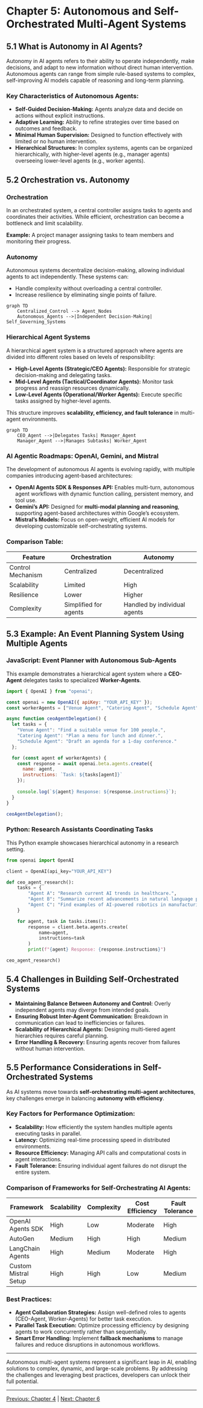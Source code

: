 # Chapter 5: Autonomous and Self-Orchestrated Multi-Agent Systems

## 5.1 What is Autonomy in AI Agents?

Autonomy in AI agents refers to their ability to operate independently, make decisions, and adapt to new information without direct human intervention. Autonomous agents can range from simple rule-based systems to complex, self-improving AI models capable of reasoning and long-term planning.

### Key Characteristics of Autonomous Agents:
- **Self-Guided Decision-Making:** Agents analyze data and decide on actions without explicit instructions.
- **Adaptive Learning:** Ability to refine strategies over time based on outcomes and feedback.
- **Minimal Human Supervision:** Designed to function effectively with limited or no human intervention.
- **Hierarchical Structures:** In complex systems, agents can be organized hierarchically, with higher-level agents (e.g., manager agents) overseeing lower-level agents (e.g., worker agents).

## 5.2 Orchestration vs. Autonomy

### Orchestration
In an orchestrated system, a central controller assigns tasks to agents and coordinates their activities. While efficient, orchestration can become a bottleneck and limit scalability.

**Example:** A project manager assigning tasks to team members and monitoring their progress.

### Autonomy
Autonomous systems decentralize decision-making, allowing individual agents to act independently. These systems can:
- Handle complexity without overloading a central controller.
- Increase resilience by eliminating single points of failure.

```mermaid
graph TD
    Centralized_Control --> Agent_Nodes
    Autonomous_Agents -->|Independent Decision-Making| Self_Governing_Systems
```

### Hierarchical Agent Systems
A hierarchical agent system is a structured approach where agents are divided into different roles based on levels of responsibility:
- **High-Level Agents (Strategic/CEO Agents):** Responsible for strategic decision-making and delegating tasks.
- **Mid-Level Agents (Tactical/Coordinator Agents):** Monitor task progress and reassign resources dynamically.
- **Low-Level Agents (Operational/Worker Agents):** Execute specific tasks assigned by higher-level agents.

This structure improves **scalability, efficiency, and fault tolerance** in multi-agent environments.

```mermaid
graph TD
    CEO_Agent -->|Delegates Tasks| Manager_Agent
    Manager_Agent -->|Manages Subtasks| Worker_Agent
```

### AI Agentic Roadmaps: OpenAI, Gemini, and Mistral
The development of autonomous AI agents is evolving rapidly, with multiple companies introducing agent-based architectures:
- **OpenAI Agents SDK & Responses API:** Enables multi-turn, autonomous agent workflows with dynamic function calling, persistent memory, and tool use.
- **Gemini’s API:** Designed for **multi-modal planning and reasoning**, supporting agent-based architectures within Google’s ecosystem.
- **Mistral’s Models:** Focus on open-weight, efficient AI models for developing customizable self-orchestrating systems.

### Comparison Table:

| Feature         | Orchestration | Autonomy |
|---------------|--------------|---------|
| Control Mechanism | Centralized | Decentralized |
| Scalability | Limited | High |
| Resilience | Lower | Higher |
| Complexity | Simplified for agents | Handled by individual agents |

## 5.3 Example: An Event Planning System Using Multiple Agents

### JavaScript: Event Planner with Autonomous Sub-Agents
This example demonstrates a hierarchical agent system where a **CEO-Agent** delegates tasks to specialized **Worker-Agents**.

```javascript
import { OpenAI } from "openai";

const openai = new OpenAI({ apiKey: "YOUR_API_KEY" });
const workerAgents = ["Venue Agent", "Catering Agent", "Schedule Agent"];

async function ceoAgentDelegation() {
  let tasks = {
    "Venue Agent": "Find a suitable venue for 100 people.",
    "Catering Agent": "Plan a menu for lunch and dinner.",
    "Schedule Agent": "Draft an agenda for a 1-day conference."
  };

  for (const agent of workerAgents) {
    const response = await openai.beta.agents.create({
      name: agent,
      instructions: `Task: ${tasks[agent]}`
    });
    
    console.log(`${agent} Response: ${response.instructions}`);
  }
}

ceoAgentDelegation();
```

### Python: Research Assistants Coordinating Tasks
This Python example showcases hierarchical autonomy in a research setting.

```python
from openai import OpenAI

client = OpenAI(api_key="YOUR_API_KEY")

def ceo_agent_research():
    tasks = {
        "Agent A": "Research current AI trends in healthcare.",
        "Agent B": "Summarize recent advancements in natural language processing.",
        "Agent C": "Find examples of AI-powered robotics in manufacturing."
    }

    for agent, task in tasks.items():
        response = client.beta.agents.create(
            name=agent,
            instructions=task
        )
        print(f"{agent} Response: {response.instructions}")

ceo_agent_research()
```

## 5.4 Challenges in Building Self-Orchestrated Systems
- **Maintaining Balance Between Autonomy and Control:** Overly independent agents may diverge from intended goals.
- **Ensuring Robust Inter-Agent Communication:** Breakdown in communication can lead to inefficiencies or failures.
- **Scalability of Hierarchical Agents:** Designing multi-tiered agent hierarchies requires careful planning.
- **Error Handling & Recovery:** Ensuring agents recover from failures without human intervention.

## 5.5 Performance Considerations in Self-Orchestrated Systems
As AI systems move towards **self-orchestrating multi-agent architectures**, key challenges emerge in balancing **autonomy with efficiency**.

### **Key Factors for Performance Optimization:**
- **Scalability:** How efficiently the system handles multiple agents executing tasks in parallel.
- **Latency:** Optimizing real-time processing speed in distributed environments.
- **Resource Efficiency:** Managing API calls and computational costs in agent interactions.
- **Fault Tolerance:** Ensuring individual agent failures do not disrupt the entire system.

### **Comparison of Frameworks for Self-Orchestrating AI Agents:**

| Framework         | Scalability | Complexity | Cost Efficiency | Fault Tolerance |
|-----------------|------------|------------|----------------|---------------|
| OpenAI Agents SDK | High       | Low        | Moderate       | High          |
| AutoGen         | Medium     | High       | High           | Medium        |
| LangChain Agents | High       | Medium     | Moderate       | High          |
| Custom Mistral Setup | High  | High       | Low            | Medium        |

### **Best Practices:**
- **Agent Collaboration Strategies:** Assign well-defined roles to agents (CEO-Agent, Worker-Agents) for better task execution.
- **Parallel Task Execution:** Optimize processing efficiency by designing agents to work concurrently rather than sequentially.
- **Smart Error Handling:** Implement **fallback mechanisms** to manage failures and reduce disruptions in autonomous workflows.

---

Autonomous multi-agent systems represent a significant leap in AI, enabling solutions to complex, dynamic, and large-scale problems. By addressing the challenges and leveraging best practices, developers can unlock their full potential.

---

[Previous: Chapter 4](https://github.com/FrugalX/ai_agents_ebook_draft/blob/main/Chapter%204%20Multi-Agent%20Systems%20Col.md) | [Next: Chapter 6](https://github.com/FrugalX/ai_agents_ebook_draft/blob/main/Chapter%206%20Key%20Concepts%20in%20Generat.md)

